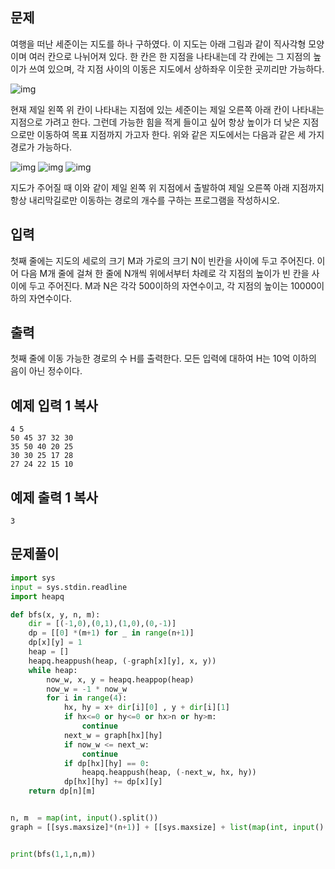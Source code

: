 ## 문제

여행을 떠난 세준이는 지도를 하나 구하였다. 이 지도는 아래 그림과 같이 직사각형 모양이며 여러 칸으로 나뉘어져 있다. 한 칸은 한 지점을 나타내는데 각 칸에는 그 지점의 높이가 쓰여 있으며, 각 지점 사이의 이동은 지도에서 상하좌우 이웃한 곳끼리만 가능하다.

![img](https://upload.acmicpc.net/0e11f3db-35d2-4b01-9aa0-9a39252f05be/-/preview/)

현재 제일 왼쪽 위 칸이 나타내는 지점에 있는 세준이는 제일 오른쪽 아래 칸이 나타내는 지점으로 가려고 한다. 그런데 가능한 힘을 적게 들이고 싶어 항상 높이가 더 낮은 지점으로만 이동하여 목표 지점까지 가고자 한다. 위와 같은 지도에서는 다음과 같은 세 가지 경로가 가능하다.

![img](https://upload.acmicpc.net/917d0418-35db-4081-9f62-69a2cc78721e/-/preview/) ![img](https://upload.acmicpc.net/1ed5b78d-a4a1-49c0-8c23-12a12e2937e1/-/preview/) ![img](https://upload.acmicpc.net/e57e7ef0-cc56-4340-ba5f-b22af1789f63/-/preview/)

지도가 주어질 때 이와 같이 제일 왼쪽 위 지점에서 출발하여 제일 오른쪽 아래 지점까지 항상 내리막길로만 이동하는 경로의 개수를 구하는 프로그램을 작성하시오.

## 입력

첫째 줄에는 지도의 세로의 크기 M과 가로의 크기 N이 빈칸을 사이에 두고 주어진다. 이어 다음 M개 줄에 걸쳐 한 줄에 N개씩 위에서부터 차례로 각 지점의 높이가 빈 칸을 사이에 두고 주어진다. M과 N은 각각 500이하의 자연수이고, 각 지점의 높이는 10000이하의 자연수이다.

## 출력

첫째 줄에 이동 가능한 경로의 수 H를 출력한다. 모든 입력에 대하여 H는 10억 이하의 음이 아닌 정수이다.

## 예제 입력 1 복사

```
4 5
50 45 37 32 30
35 50 40 20 25
30 30 25 17 28
27 24 22 15 10
```

## 예제 출력 1 복사

```
3
```

## 문제풀이
```python
import sys
input = sys.stdin.readline
import heapq

def bfs(x, y, n, m):
    dir = [(-1,0),(0,1),(1,0),(0,-1)]
    dp = [[0] *(m+1) for _ in range(n+1)]
    dp[x][y] = 1
    heap = []
    heapq.heappush(heap, (-graph[x][y], x, y))
    while heap:
        now_w, x, y = heapq.heappop(heap)
        now_w = -1 * now_w
        for i in range(4):
            hx, hy = x+ dir[i][0] , y + dir[i][1]
            if hx<=0 or hy<=0 or hx>n or hy>m:
                continue
            next_w = graph[hx][hy]
            if now_w <= next_w:
                continue
            if dp[hx][hy] == 0:
                heapq.heappush(heap, (-next_w, hx, hy))
            dp[hx][hy] += dp[x][y]
    return dp[n][m]


n, m  = map(int, input().split())
graph = [[sys.maxsize]*(n+1)] + [[sys.maxsize] + list(map(int, input().split())) for _ in range(n)]


print(bfs(1,1,n,m))
```
